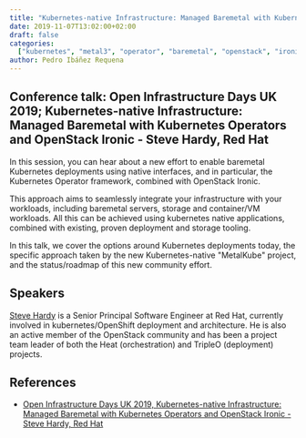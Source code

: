 ```yaml
---
title: "Kubernetes-native Infrastructure: Managed Baremetal with Kubernetes Operators and OpenStack Ironic - Steve Hardy, Red Hat"
date: 2019-11-07T13:02:00+02:00
draft: false
categories:
  ["kubernetes", "metal3", "operator", "baremetal", "openstack", "ironic"]
author: Pedro Ibáñez Requena
---
```


## Conference talk: Open Infrastructure Days UK 2019; Kubernetes-native Infrastructure: Managed Baremetal with Kubernetes Operators and OpenStack Ironic - Steve Hardy, Red Hat

In this session, you can hear about a new effort to enable baremetal Kubernetes deployments using native interfaces, and in particular, the Kubernetes Operator framework, combined with OpenStack Ironic.

This approach aims to seamlessly integrate your infrastructure with your workloads, including baremetal servers, storage and container/VM workloads. All this can be achieved using kubernetes native applications, combined with existing, proven deployment and storage tooling.

In this talk, we cover the options around Kubernetes deployments today, the specific approach taken by the new Kubernetes-native "MetalKube" project, and the status/roadmap of this new community effort.

## Speakers

[Steve Hardy](http://hardysteven.blogspot.com) is a Senior Principal Software Engineer at Red Hat, currently involved in kubernetes/OpenShift deployment and architecture. He is also an active member of the OpenStack community and has been a project team leader of both the Heat (orchestration) and TripleO (deployment) projects.

## References

- [Open Infrastructure Days UK 2019, Kubernetes-native Infrastructure: Managed Baremetal with Kubernetes Operators and OpenStack Ironic - Steve Hardy, Red Hat](https://openinfradays.sched.com/event/KMyE)
